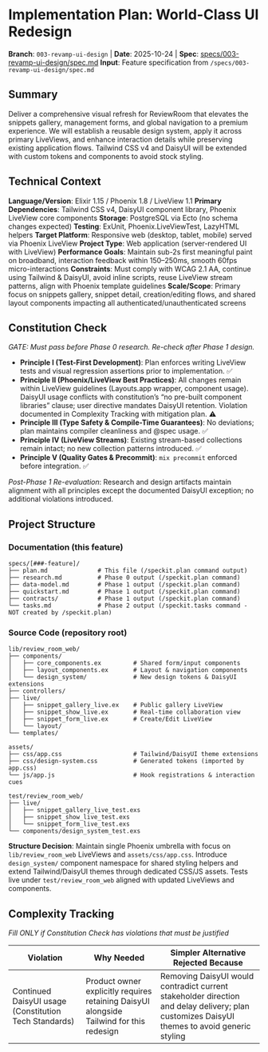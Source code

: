 # Implementation Plan: World-Class UI Redesign

**Branch**: `003-revamp-ui-design` | **Date**: 2025-10-24 | **Spec**: [specs/003-revamp-ui-design/spec.md](./spec.md)
**Input**: Feature specification from `/specs/003-revamp-ui-design/spec.md`

## Summary

Deliver a comprehensive visual refresh for ReviewRoom that elevates the snippets gallery, management forms, and global navigation to a premium experience. We will establish a reusable design system, apply it across primary LiveViews, and enhance interaction details while preserving existing application flows. Tailwind CSS v4 and DaisyUI will be extended with custom tokens and components to avoid stock styling.

## Technical Context

**Language/Version**: Elixir 1.15 / Phoenix 1.8 / LiveView 1.1
**Primary Dependencies**: Tailwind CSS v4, DaisyUI component library, Phoenix LiveView core components
**Storage**: PostgreSQL via Ecto (no schema changes expected)
**Testing**: ExUnit, Phoenix.LiveViewTest, LazyHTML helpers
**Target Platform**: Responsive web (desktop, tablet, mobile) served via Phoenix LiveView
**Project Type**: Web application (server-rendered UI with LiveView)
**Performance Goals**: Maintain sub-2s first meaningful paint on broadband, interaction feedback within 150–250ms, smooth 60fps micro-interactions
**Constraints**: Must comply with WCAG 2.1 AA, continue using Tailwind & DaisyUI, avoid inline scripts, reuse LiveView stream patterns, align with Phoenix template guidelines
**Scale/Scope**: Primary focus on snippets gallery, snippet detail, creation/editing flows, and shared layout components impacting all authenticated/unauthenticated screens

## Constitution Check

_GATE: Must pass before Phase 0 research. Re-check after Phase 1 design._

- **Principle I (Test-First Development)**: Plan enforces writing LiveView tests and visual regression assertions prior to implementation. ✅
- **Principle II (Phoenix/LiveView Best Practices)**: All changes remain within LiveView guidelines (Layouts.app wrapper, component usage). DaisyUI usage conflicts with constitution’s “no pre-built component libraries” clause; user directive mandates DaisyUI retention. Violation documented in Complexity Tracking with mitigation plan. ⚠️
- **Principle III (Type Safety & Compile-Time Guarantees)**: No deviations; plan maintains compiler cleanliness and @spec usage. ✅
- **Principle IV (LiveView Streams)**: Existing stream-based collections remain intact; no new collection patterns introduced. ✅
- **Principle V (Quality Gates & Precommit)**: `mix precommit` enforced before integration. ✅

_Post-Phase 1 Re-evaluation_: Research and design artifacts maintain alignment with all principles except the documented DaisyUI exception; no additional violations introduced.

## Project Structure

### Documentation (this feature)

```
specs/[###-feature]/
├── plan.md              # This file (/speckit.plan command output)
├── research.md          # Phase 0 output (/speckit.plan command)
├── data-model.md        # Phase 1 output (/speckit.plan command)
├── quickstart.md        # Phase 1 output (/speckit.plan command)
├── contracts/           # Phase 1 output (/speckit.plan command)
└── tasks.md             # Phase 2 output (/speckit.tasks command - NOT created by /speckit.plan)
```

### Source Code (repository root)

```
lib/review_room_web/
├── components/
│   ├── core_components.ex         # Shared form/input components
│   ├── layout_components.ex       # Layout & navigation components
│   └── design_system/             # New design tokens & DaisyUI extensions
├── controllers/
├── live/
│   ├── snippet_gallery_live.ex    # Public gallery LiveView
│   ├── snippet_show_live.ex       # Real-time collaboration view
│   ├── snippet_form_live.ex       # Create/Edit LiveView
│   └── layout/
└── templates/

assets/
├── css/app.css                    # Tailwind/DaisyUI theme extensions
├── css/design-system.css          # Generated tokens (imported by app.css)
└── js/app.js                      # Hook registrations & interaction cues

test/review_room_web/
├── live/
│   ├── snippet_gallery_live_test.exs
│   ├── snippet_show_live_test.exs
│   └── snippet_form_live_test.exs
└── components/design_system_test.exs
```

**Structure Decision**: Maintain single Phoenix umbrella with focus on `lib/review_room_web` LiveViews and `assets/css/app.css`. Introduce `design_system/` component namespace for shared styling helpers and extend Tailwind/DaisyUI themes through dedicated CSS/JS assets. Tests live under `test/review_room_web` aligned with updated LiveViews and components.

## Complexity Tracking

_Fill ONLY if Constitution Check has violations that must be justified_

| Violation                                             | Why Needed                                                                               | Simpler Alternative Rejected Because                                                                                                        |
| ----------------------------------------------------- | ---------------------------------------------------------------------------------------- | ------------------------------------------------------------------------------------------------------------------------------------------- |
| Continued DaisyUI usage (Constitution Tech Standards) | Product owner explicitly requires retaining DaisyUI alongside Tailwind for this redesign | Removing DaisyUI would contradict current stakeholder direction and delay delivery; plan customizes DaisyUI themes to avoid generic styling |
